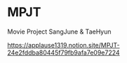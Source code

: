 # MPJT
Movie Project SangJune & TaeHyun

https://applause1319.notion.site/MPJT-24e2fddba80445f79fb9afa7e09e7224
